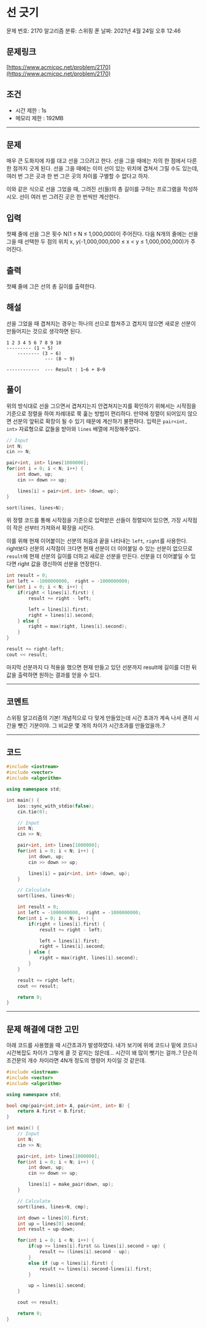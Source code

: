 # 선 긋기

문제 번호: 2170
알고리즘 분류: 스위핑
푼 날짜: 2021년 4월 24일 오후 12:46

## 문제링크

[https://www.acmicpc.net/problem/2170](https://www.acmicpc.net/problem/2170)

## 조건

- 시간 제한 : 1s
- 메모리 제한 : 192MB

---

## 문제

매우 큰 도화지에 자를 대고 선을 그으려고 한다. 선을 그을 때에는 자의 한 점에서 다른 한 점까지 긋게 된다. 선을 그을 때에는 이미 선이 있는 위치에 겹쳐서 그릴 수도 있는데, 여러 번 그은 곳과 한 번 그은 곳의 차이를 구별할 수 없다고 하자.

이와 같은 식으로 선을 그었을 때, 그려진 선(들)의 총 길이를 구하는 프로그램을 작성하시오. 선이 여러 번 그려진 곳은 한 번씩만 계산한다.

## 입력

첫째 줄에 선을 그은 횟수 N(1 ≤ N ≤ 1,000,000)이 주어진다. 다음 N개의 줄에는 선을 그을 때 선택한 두 점의 위치 x, y(-1,000,000,000 ≤ x < y ≤ 1,000,000,000)가 주어진다.

## 출력

첫째 줄에 그은 선의 총 길이를 출력한다.

## 해설

선을 그었을 때 겹쳐지는 경우는 하나의 선으로 합쳐주고 겹치지 않으면 새로운 선분이 만들어지는 것으로 생각하면 된다. 

```
1 2 3 4 5 6 7 8 9 10 
--------- (1 ~ 5)
    -------- (3 ~ 6)
              --- (8 ~ 9)

------------  --- Result : 1~6 + 8~9
```

## 풀이

위의 방식대로 선을 그으면서 겹쳐지는지 안겹쳐지는지를 확인하기 위해서는 시작점을 기준으로 정렬을 하여 차례대로 쭉 훑는 방법이 편리하다. 만약에 정렬이 되어있지 않으면 선분의 앞뒤로 확장이 될 수 있기 때문에 계산하기 불편하다. 입력은 `pair<int, int>` 자료형으로 값들을 받아와 `lines` 배열에 저장해주었다.

```cpp
// Input
int N;
cin >> N;

pair<int, int> lines[1000000];
for(int i = 0; i < N; i++) {
    int down, up;
    cin >> down >> up;

    lines[i] = pair<int, int> (down, up);
}

sort(lines, lines+N);
```

위 정렬 코드를 통해 시작점을 기준으로 입력받은 선들이 정렬되어 있으면, 가장 시작점이 작은 선부터 가져와서 확장을 시킨다. 

이를 위해 현재 이어붙이는 선분의 처음과 끝을 나타내는 `left`, `right`를 사용한다. right보다 선분의 시작점이 크다면 현재 선분이 더 이어붙일 수 있는 선분이 없으므로 `result`에 현재 선분의 길이를 더하고 새로운 선분을 만든다. 선분을 더 이어붙일 수 있다면 right 값을 갱신하여 선분을 연장한다.

```cpp
int result = 0;
int left = -1000000000,  right = -1000000000;
for(int i = 0; i < N; i++) {
    if(right < lines[i].first) {
        result += right - left;

        left = lines[i].first;
        right = lines[i].second;
    } else {
        right = max(right, lines[i].second);
    }
}

result += right-left;
cout << result;
```

마지막 선분까지 다 적용을 했으면 현재 만들고 있던 선분까지 result에 길이를 더한 뒤 값을 출력하면 원하는 결과를 얻을 수 있다.

---

## 코멘트

스위핑 알고리즘의 기본! 개념적으로 다 맞게 만들었는데 시간 초과가 계속 나서 괜히 시간을 뺏긴 기분이야. 그 비교문 몇 개의 차이가 시간초과를 만들었을까..?

---

## 코드

```cpp
#include <iostream>
#include <vector>
#include <algorithm>

using namespace std;

int main() {
    ios::sync_with_stdio(false);
    cin.tie(0);

    // Input
    int N;
    cin >> N;

    pair<int, int> lines[1000000];
    for(int i = 0; i < N; i++) {
        int down, up;
        cin >> down >> up;

        lines[i] = pair<int, int> (down, up);
    }

    // Calculate
    sort(lines, lines+N);

    int result = 0;
    int left = -1000000000,  right = -1000000000;
    for(int i = 0; i < N; i++) {
        if(right < lines[i].first) {
            result += right - left;

            left = lines[i].first;
            right = lines[i].second;
        } else {
            right = max(right, lines[i].second);
        }
    }

    result += right-left;
    cout << result;

    return 0;
}
```

---

## 문제 해결에 대한 고민

아래 코드를 사용했을 때 시간초과가 발생하였다. 내가 보기에 위에 코드나 밑에 코드나 시간복잡도 차이가 그렇게 클 것 같지는 않은데...  시간이 왜 많이 뺏기는 걸까..? 단순히 조건문의 개수 차이라면 4N개 정도의 명령어 차이일 것 같은데.

```cpp
#include <iostream>
#include <vector>
#include <algorithm>

using namespace std;

bool cmp(pair<int,int> A, pair<int, int> B) {
    return A.first < B.first;
}

int main() {
    // Input
    int N;
    cin >> N;

    pair<int, int> lines[1000000];
    for(int i = 0; i < N; i++) {
        int down, up;
        cin >> down >> up;

        lines[i] = make_pair(down, up);
    }

    // Calculate
    sort(lines, lines+N, cmp);

    int down = lines[0].first;
    int up = lines[0].second;
    int result = up-down;

    for(int i = 0; i < N; i++) {
        if(up >= lines[i].first && lines[i].second > up) {
            result += (lines[i].second - up);
        } 
        else if (up < lines[i].first) {
            result += lines[i].second-lines[i].first;
        }

        up = lines[i].second;
    }

    cout << result;

    return 0;
}
```
